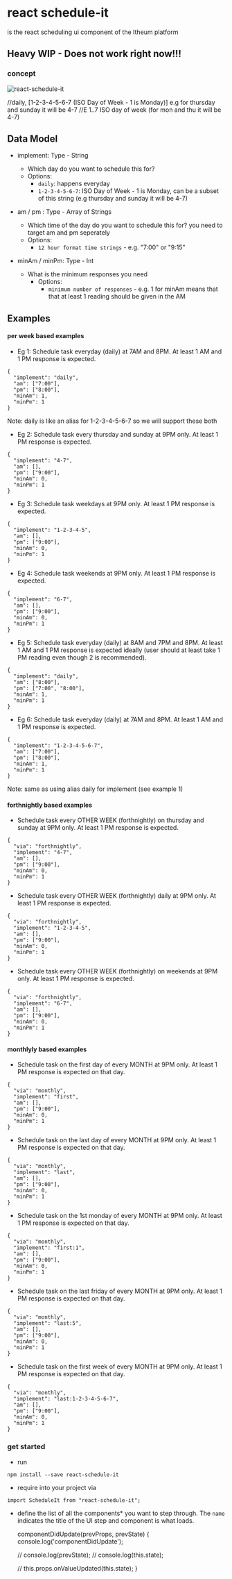 # react schedule-it 
is the react scheduling ui component of the Itheum platform

## Heavy WIP - Does not work right now!!!

### concept

![react-schedule-it](https://raw.githubusercontent.com/itheum/react-schedule-it/master/concept-eg.png)

//daily, [1-2-3-4-5-6-7 (ISO Day of Week - 1 is Monday)] e.g for thursday and sunday it will be 4-7
//E	1..7	ISO day of week (for mon and thu it will be 4-7)

## Data Model
- implement: Type - String 
  - Which day do you want to schedule this for?
  - Options:
    - `daily`: happens everyday
    - `1-2-3-4-5-6-7`: ISO Day of Week - 1 is Monday, can be a subset of this string (e.g thursday and sunday it will be 4-7)

- am / pm : Type - Array of Strings
  - Which time of the day do you want to schedule this for? you need to target am and pm seperately
  - Options:
    - `12 hour format time strings` - e.g. "7:00" or "9:15"

- minAm / minPm: Type - Int
  - What is the minimum responses you need
    - Options:
      - `minimum number of responses` - e.g. 1 for minAm means that that at least 1 reading should be given in the AM

## Examples

#### per week based examples

- Eg 1: Schedule task everyday (daily) at 7AM and 8PM. At least 1 AM and 1 PM response is expected.
```
{
  "implement": "daily",
  "am": ["7:00"],
  "pm": ["8:00"],
  "minAm": 1,
  "minPm": 1
}
```
Note: daily is like an alias for 1-2-3-4-5-6-7 so we will support these both

- Eg 2: Schedule task every thursday and sunday at 9PM only. At least 1 PM response is expected.
```
{
  "implement": "4-7",
  "am": [],
  "pm": ["9:00"],
  "minAm": 0,
  "minPm": 1
}
```

- Eg 3: Schedule task weekdays at 9PM only. At least 1 PM response is expected.
```
{
  "implement": "1-2-3-4-5",
  "am": [],
  "pm": ["9:00"],
  "minAm": 0,
  "minPm": 1
}
```

- Eg 4: Schedule task weekends at 9PM only. At least 1 PM response is expected.
```
{
  "implement": "6-7",
  "am": [],
  "pm": ["9:00"],
  "minAm": 0,
  "minPm": 1
}
```

- Eg 5: Schedule task everyday (daily) at 8AM and 7PM and 8PM. At least 1 AM and 1 PM response is expected ideally (user should at least take 1 PM reading even though 2 is recommended).
```
{
  "implement": "daily",
  "am": ["8:00"],
  "pm": ["7:00", "8:00"],
  "minAm": 1,
  "minPm": 1
}
```

- Eg 6: Schedule task everyday (daily) at 7AM and 8PM. At least 1 AM and 1 PM response is expected.
```
{
  "implement": "1-2-3-4-5-6-7",
  "am": ["7:00"],
  "pm": ["8:00"],
  "minAm": 1,
  "minPm": 1
}
```
Note: same as using alias daily for implement (see example 1)

#### forthnightly based examples
- Schedule task every OTHER WEEK (forthnightly) on thursday and sunday at 9PM only. At least 1 PM response is expected.
```
{
  "via": "forthnightly",
  "implement": "4-7",
  "am": [],
  "pm": ["9:00"],
  "minAm": 0,
  "minPm": 1
}
```

- Schedule task every OTHER WEEK (forthnightly) daily at 9PM only. At least 1 PM response is expected.
```
{
  "via": "forthnightly",
  "implement": "1-2-3-4-5",
  "am": [],
  "pm": ["9:00"],
  "minAm": 0,
  "minPm": 1
}
```

- Schedule task every OTHER WEEK (forthnightly) on weekends at 9PM only. At least 1 PM response is expected.
```
{
  "via": "forthnightly",
  "implement": "6-7",
  "am": [],
  "pm": ["9:00"],
  "minAm": 0,
  "minPm": 1
}
```

#### monthlyly based examples
- Schedule task on the first day of every MONTH at 9PM only. At least 1 PM response is expected on that day.
```
{
  "via": "monthly",
  "implement": "first",
  "am": [],
  "pm": ["9:00"],
  "minAm": 0,
  "minPm": 1
}
```

- Schedule task on the last day of every MONTH at 9PM only. At least 1 PM response is expected on that day.
```
{
  "via": "monthly",
  "implement": "last",
  "am": [],
  "pm": ["9:00"],
  "minAm": 0,
  "minPm": 1
}
```

- Schedule task on the 1st monday of every MONTH at 9PM only. At least 1 PM response is expected on that day.
```
{
  "via": "monthly",
  "implement": "first:1",
  "am": [],
  "pm": ["9:00"],
  "minAm": 0,
  "minPm": 1
}
```

- Schedule task on the last friday of every MONTH at 9PM only. At least 1 PM response is expected on that day.
```
{
  "via": "monthly",
  "implement": "last:5",
  "am": [],
  "pm": ["9:00"],
  "minAm": 0,
  "minPm": 1
}
```

- Schedule task on the first week of every MONTH at 9PM only. At least 1 PM response is expected on that day.
```
{
  "via": "monthly",
  "implement": "last:1-2-3-4-5-6-7",
  "am": [],
  "pm": ["9:00"],
  "minAm": 0,
  "minPm": 1
}
```

### get started
- run
```
npm install --save react-schedule-it
```
- require into your project via
```
import ScheduleIt from "react-schedule-it";
```
- define the list of all the components* you want to step through. The `name` indicates the title of the UI step and component is what loads.


   componentDidUpdate(prevProps, prevState) {
    console.log('componentDidUpdate');

    // console.log(prevState);
    // console.log(this.state);

    // this.props.onValueUpdated(this.state);
  }